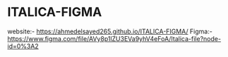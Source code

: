 # ITALICA-FIGMA
website:- https://ahmedelsayed265.github.io/ITALICA-FIGMA/
Figma:- https://www.figma.com/file/AVy8p1lZU3EVa9yhV4eFoA/Italica-file?node-id=0%3A2
